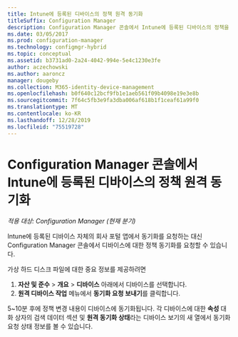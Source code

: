 ```yaml
---
title: Intune에 등록된 디바이스의 정책 원격 동기화
titleSuffix: Configuration Manager
description: Configuration Manager 콘솔에서 Intune에 등록된 디바이스의 정책을 동기화하는 방법 알아보기
ms.date: 03/05/2017
ms.prod: configuration-manager
ms.technology: configmgr-hybrid
ms.topic: conceptual
ms.assetid: b3731ad0-2a24-4042-994e-5e4c1230e3fe
author: aczechowski
ms.author: aaroncz
manager: dougeby
ms.collection: M365-identity-device-management
ms.openlocfilehash: b0f640c12bcf9fb1e1aeb561f09b4098e19e3e8b
ms.sourcegitcommit: 7f64c5fb3e9fa3dba006af618b1f1ceaf61a99f0
ms.translationtype: MT
ms.contentlocale: ko-KR
ms.lasthandoff: 12/28/2019
ms.locfileid: "75519728"
---
```

# <a name="remotely-synchronize-policy-on-intune-enrolled-devices-from-the-configuration-manager-console"></a>Configuration Manager 콘솔에서 Intune에 등록된 디바이스의 정책 원격 동기화

*적용 대상: Configuration Manager (현재 분기)*


Intune에 등록된 디바이스 자체의 회사 포털 앱에서 동기화를 요청하는 대신 Configuration Manager 콘솔에서 디바이스에 대한 정책 동기화를 요청할 수 있습니다. 

가상 하드 디스크 파일에 대한 중요 정보를 제공하려면

1. **자산 및 준수** > **개요** > **디바이스** 아래에서 디바이스를 선택합니다.
2. **원격 디바이스 작업** 메뉴에서 **동기화 요청 보내기**를 클릭합니다.


5~10분 후에 정책 변경 내용이 디바이스에 동기화됩니다. 각 디바이스에 대한 **속성** 대화 상자의 검색 데이터 섹션 및 **원격 동기화 상태**라는 디바이스 보기의 새 열에서 동기화 요청 상태 정보를 볼 수 있습니다.
